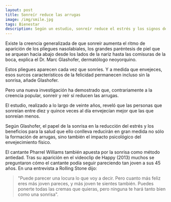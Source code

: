 ```yaml
---
layout: post
title: Sonreír reduce las arrugas
image: /img/smile.jpg
tags: Bienestar
description: Según un estudio, sonreír reduce el estrés y los signos del envejecimiento.
---
```


Existe la creencia generalizada de que sonreír aumenta el ritmo de aparición de los pliegues nasolabiales, los grandes paréntesis de piel que se arquean hacia abajo desde los lados de la nariz hasta las comisuras de la boca, explica el Dr. Marc Glashofer, dermatólogo neoyorquino.

Estos pliegues aparecen cada vez que sonríes. Y a medida que envejeces, esos surcos característicos de la felicidad permanecen incluso sin la sonrisa, añade Glashofer.

Pero una nueva investigación ha demostrado que, contrariamente a la creencia popular, sonreír y reír sí reducen las arrugas.

El estudio, realizado a lo largo de veinte años, reveló que las personas que sonreían entre diez y quince veces al día envejecían mejor que las que sonreían menos.

Según Glashofer, el papel de la sonrisa en la reducción del estrés y los beneficios para la salud que ello conlleva reducirán en gran medida no sólo la formación de arrugas, sino también el impacto psicológico del envejecimiento físico.

El cantante Pharrel Williams también apuesta por la sonrisa como método antiedad. Tras su aparición en el videoclip de Happy (2013) muchos se preguntaron cómo el cantante podía seguir pareciendo tan joven a sus 45 años. En una entrevista a Rolling Stone dijo:

> "Puede parecer una locura lo que voy a decir. Pero cuanto más feliz eres más joven pareces, y más joven te sientes también. Puedes ponerte todas las cremas que quieras, pero ninguna te hará tanto bien como una sonrisa".